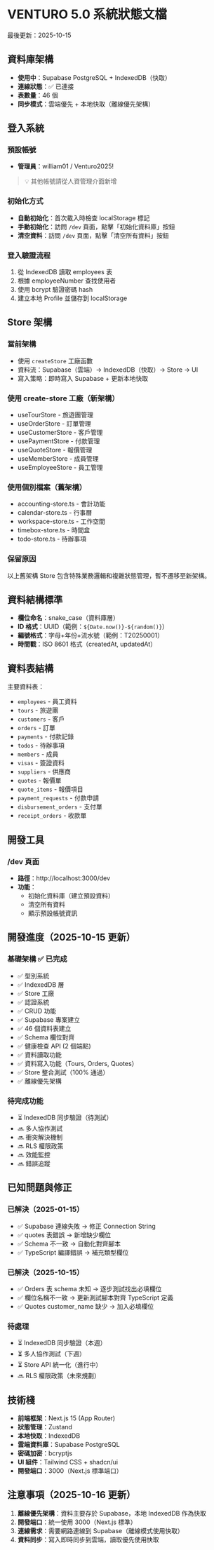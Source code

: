 # VENTURO 5.0 系統狀態文檔

最後更新：2025-10-15

## 資料庫架構
- **使用中**：Supabase PostgreSQL + IndexedDB（快取）
- **連線狀態**：✅ 已連接
- **表數量**：46 個
- **同步模式**：雲端優先 + 本地快取（離線優先架構）

## 登入系統
### 預設帳號
- **管理員**：william01 / Venturo2025!

> 💡 其他帳號請從人資管理介面新增

### 初始化方式
- **自動初始化**：首次載入時檢查 localStorage 標記
- **手動初始化**：訪問 `/dev` 頁面，點擊「初始化資料庫」按鈕
- **清空資料**：訪問 `/dev` 頁面，點擊「清空所有資料」按鈕

### 登入驗證流程
1. 從 IndexedDB 讀取 employees 表
2. 根據 employeeNumber 查找使用者
3. 使用 bcrypt 驗證密碼 hash
4. 建立本地 Profile 並儲存到 localStorage

## Store 架構
### 當前架構
- 使用 `createStore` 工廠函數
- 資料流：Supabase（雲端）→ IndexedDB（快取）→ Store → UI
- 寫入策略：即時寫入 Supabase + 更新本地快取

### 使用 create-store 工廠（新架構）
- useTourStore - 旅遊團管理
- useOrderStore - 訂單管理
- useCustomerStore - 客戶管理
- usePaymentStore - 付款管理
- useQuoteStore - 報價管理
- useMemberStore - 成員管理
- useEmployeeStore - 員工管理

### 使用個別檔案（舊架構）
- accounting-store.ts - 會計功能
- calendar-store.ts - 行事曆
- workspace-store.ts - 工作空間
- timebox-store.ts - 時間盒
- todo-store.ts - 待辦事項

### 保留原因
以上舊架構 Store 包含特殊業務邏輯和複雜狀態管理，暫不遷移至新架構。

## 資料結構標準
- **欄位命名**：snake_case（資料庫層）
- **ID 格式**：UUID（範例：`${Date.now()}-${random()}`）
- **編號格式**：字母+年份+流水號（範例：T20250001）
- **時間戳**：ISO 8601 格式（createdAt, updatedAt）

## 資料表結構
主要資料表：
- `employees` - 員工資料
- `tours` - 旅遊團
- `customers` - 客戶
- `orders` - 訂單
- `payments` - 付款記錄
- `todos` - 待辦事項
- `members` - 成員
- `visas` - 簽證資料
- `suppliers` - 供應商
- `quotes` - 報價單
- `quote_items` - 報價項目
- `payment_requests` - 付款申請
- `disbursement_orders` - 支付單
- `receipt_orders` - 收款單

## 開發工具
### /dev 頁面
- **路徑**：http://localhost:3000/dev
- **功能**：
  - 初始化資料庫（建立預設資料）
  - 清空所有資料
  - 顯示預設帳號資訊

## 開發進度（2025-10-15 更新）
### 基礎架構 ✅ 已完成
- ✅ 型別系統
- ✅ IndexedDB 層
- ✅ Store 工廠
- ✅ 認證系統
- ✅ CRUD 功能
- ✅ Supabase 專案建立
- ✅ 46 個資料表建立
- ✅ Schema 欄位對齊
- ✅ 健康檢查 API (2 個端點)
- ✅ 資料讀取功能
- ✅ 資料寫入功能（Tours, Orders, Quotes）
- ✅ Store 整合測試（100% 通過）
- ✅ 離線優先架構

### 待完成功能
- ⏳ IndexedDB 同步驗證（待測試）
- 🔜 多人協作測試
- 🔜 衝突解決機制
- 🔜 RLS 權限政策
- 🔜 效能監控
- 🔜 錯誤追蹤

## 已知問題與修正
### 已解決（2025-01-15）
- ✅ Supabase 連線失敗 → 修正 Connection String
- ✅ quotes 表錯誤 → 新增缺少欄位
- ✅ Schema 不一致 → 自動化對齊腳本
- ✅ TypeScript 編譯錯誤 → 補充類型欄位

### 已解決（2025-10-15）
- ✅ Orders 表 schema 未知 → 逐步測試找出必填欄位
- ✅ 欄位名稱不一致 → 更新測試腳本對齊 TypeScript 定義
- ✅ Quotes customer_name 缺少 → 加入必填欄位

### 待處理
- ⏳ IndexedDB 同步驗證（本週）
- ⏳ 多人協作測試（下週）
- ⏳ Store API 統一化（進行中）
- 🔜 RLS 權限政策（未來規劃）

## 技術棧
- **前端框架**：Next.js 15 (App Router)
- **狀態管理**：Zustand
- **本地快取**：IndexedDB
- **雲端資料庫**：Supabase PostgreSQL
- **密碼加密**：bcryptjs
- **UI 組件**：Tailwind CSS + shadcn/ui
- **開發端口**：3000（Next.js 標準端口）

## 注意事項（2025-10-16 更新）
1. **離線優先架構**：資料主要存於 Supabase，本地 IndexedDB 作為快取
2. **開發端口**：統一使用 3000（Next.js 標準）
3. **連線需求**：需要網路連線到 Supabase（離線模式使用快取）
4. **資料同步**：寫入即時同步到雲端，讀取優先使用快取
